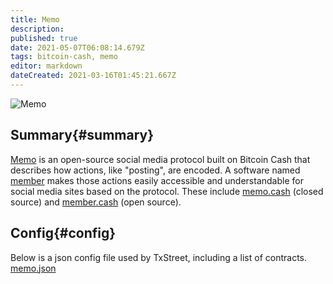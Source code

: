 ```yaml
---
title: Memo
description: 
published: true
date: 2021-05-07T06:08:14.679Z
tags: bitcoin-cash, memo
editor: markdown
dateCreated: 2021-03-16T01:45:21.667Z
---
```


![Memo](https://txstreet.com/static/img/singles/house_logos/memo.png)

## Summary{#summary}

[Memo](https://github.com/memberapp/protocol) is an open-source social media protocol built on Bitcoin Cash that describes how actions, like "posting", are encoded. A software named [member](https://github.com/memberapp/memberapp.github.io) makes those actions easily accessible and understandable for social media sites based on the protocol. These include [memo.cash](https://memo.cash/) (closed source) and [member.cash](https://member.cash/) (open source).

## Config{#config}

Below is a json config file used by TxStreet, including a list of contracts.
[memo.json](/bitcoincash/houses/memo.json)
